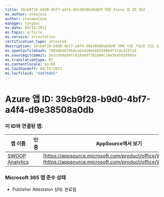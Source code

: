 ```yaml
---
title: 39cb9f28-b9d0-4bf7-a4f4-d9e38508a0db에 대한 Azure 앱 ID 정보
ms.author: elmalova
author: elenamalova
manager: tonybal
ms.date: 04/15/2022
ms.topic: article
ms.service: attestation
certification_type: attested
description: 39cb9f28-b9d0-4bf7-a4f4-d9e38508a0db에 대해 사용 가능한 모든 보안 및 규정 준수 정보입니다.
ms.openlocfilehash: 79658648f9bdca5a429e5bb55900df314cd1572d
ms.sourcegitcommit: 5e2cd59a54fc018a6df761b00c18e3ba592d9dba
ms.translationtype: MT
ms.contentlocale: ko-KR
ms.lasthandoff: 04/15/2022
ms.locfileid: "64876865"
---
```

# <a name="azure-app-id-39cb9f28-b9d0-4bf7-a4f4-d9e38508a0db"></a>Azure 앱 ID: 39cb9f28-b9d0-4bf7-a4f4-d9e38508a0db


### <a name="apps-associated-with-this-id"></a>이 ID와 연결된 앱:
| **앱 이름** | **인증** | **AppSource에서 보기** |
|--------------|---------------|-----------------------|
| [SWOOP Analytics](../forward/WA200000877.md) |  | [https://appsource.microsoft.com/product/office/WA200000877](https://appsource.microsoft.com/product/office/WA200000877) |

### <a name="microsoft-365-app-compliance-status"></a>Microsoft 365 앱 준수 상태
- Publisher Attestaton 상태: 완료됨
